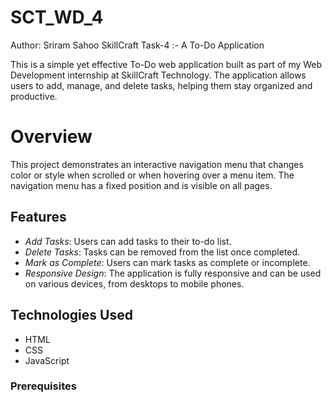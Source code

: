 # SCT_WD_4
Author: Sriram Sahoo
SkillCraft Task-4 :-  A To-Do Application

This is a simple yet effective To-Do web application built as part of my Web Development internship at SkillCraft Technology. The application allows users to add, manage, and delete tasks, helping them stay organized and productive.

# Overview
This project demonstrates an interactive navigation menu that changes color or style when scrolled or when hovering over a menu item. The navigation menu has a fixed position and is visible on all pages.

## Features


- *Add Tasks*: Users can add tasks to their to-do list.
- *Delete Tasks*: Tasks can be removed from the list once completed.
- *Mark as Complete*: Users can mark tasks as complete or incomplete.
- *Responsive Design*: The application is fully responsive and can be used on various devices, from desktops to mobile phones.


## Technologies Used

- HTML
- CSS
- JavaScript

### Prerequisites
